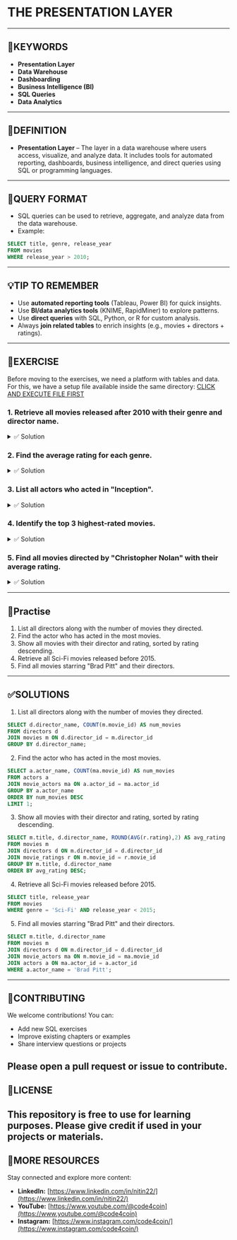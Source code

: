 # THE PRESENTATION LAYER
---

## 🔑KEYWORDS

* **Presentation Layer**
* **Data Warehouse**
* **Dashboarding**
* **Business Intelligence (BI)**
* **SQL Queries**
* **Data Analytics**

---

## 📖DEFINITION

* **Presentation Layer** – The layer in a data warehouse where users access, visualize, and analyze data. It includes tools for automated reporting, dashboards, business intelligence, and direct queries using SQL or programming languages.

---

## 🧱QUERY FORMAT

* SQL queries can be used to retrieve, aggregate, and analyze data from the data warehouse.
* Example:

```sql
SELECT title, genre, release_year
FROM movies
WHERE release_year > 2010;
```

---

## 💡TIP TO REMEMBER

* Use **automated reporting tools** (Tableau, Power BI) for quick insights.
* Use **BI/data analytics tools** (KNIME, RapidMiner) to explore patterns.
* Use **direct queries** with SQL, Python, or R for custom analysis.
* Always **join related tables** to enrich insights (e.g., movies + directors + ratings).

---

## 💪EXERCISE

Before moving to the exercises, we need a platform with tables and data.
For this, we have a setup file available inside the same directory: [CLICK AND EXECUTE FILE FIRST](https://github.com/code4coin/001-SQL-Structured-Query-Language-/blob/main/001%20SQL%20FOR%20DATA%20ENGINEERS/002%20SAMPLE%20DATA/001%20MOVIE%20DATA.md)

### 1. Retrieve all movies released after 2010 with their genre and director name.
<details>
<summary>✅ Solution</summary>

```sql
SELECT m.title, m.genre, d.director_name
FROM movies m
JOIN directors d ON m.director_id = d.director_id
WHERE m.release_year > 2010;
```
</details>

### 2. Find the average rating for each genre.
<details>
<summary>✅ Solution</summary>

```sql
SELECT m.genre, ROUND(AVG(r.rating),2) AS avg_rating
FROM movies m
JOIN movie_ratings r ON m.movie_id = r.movie_id
GROUP BY m.genre;
```
</details>

### 3. List all actors who acted in "Inception".
<details>
<summary>✅ Solution</summary>

```sql
SELECT a.actor_name
FROM actors a
JOIN movie_actors ma ON a.actor_id = ma.actor_id
JOIN movies m ON ma.movie_id = m.movie_id
WHERE m.title = 'Inception';
```
</details>

### 4. Identify the top 3 highest-rated movies.
<details>
<summary>✅ Solution</summary>

```sql
SELECT m.title, ROUND(AVG(r.rating),2) AS avg_rating
FROM movies m
JOIN movie_ratings r ON m.movie_id = r.movie_id
GROUP BY m.title
ORDER BY avg_rating DESC
LIMIT 3;
```
</details>

### 5. Find all movies directed by "Christopher Nolan" with their average rating.
<details>
<summary>✅ Solution</summary>

```sql
SELECT m.title, ROUND(AVG(r.rating),2) AS avg_rating
FROM movies m
JOIN directors d ON m.director_id = d.director_id
JOIN movie_ratings r ON m.movie_id = r.movie_id
WHERE d.director_name = 'Christopher Nolan'
GROUP BY m.title;
```
</details>

---

## 🧠Practise

1. List all directors along with the number of movies they directed.
2. Find the actor who has acted in the most movies.
3. Show all movies with their director and rating, sorted by rating descending.
4. Retrieve all Sci-Fi movies released before 2015.
5. Find all movies starring "Brad Pitt" and their directors.

---

## ✅SOLUTIONS

1. List all directors along with the number of movies they directed.

```sql
SELECT d.director_name, COUNT(m.movie_id) AS num_movies
FROM directors d
JOIN movies m ON d.director_id = m.director_id
GROUP BY d.director_name;
```

2. Find the actor who has acted in the most movies.

```sql
SELECT a.actor_name, COUNT(ma.movie_id) AS num_movies
FROM actors a
JOIN movie_actors ma ON a.actor_id = ma.actor_id
GROUP BY a.actor_name
ORDER BY num_movies DESC
LIMIT 1;
```

3. Show all movies with their director and rating, sorted by rating descending.

```sql
SELECT m.title, d.director_name, ROUND(AVG(r.rating),2) AS avg_rating
FROM movies m
JOIN directors d ON m.director_id = d.director_id
JOIN movie_ratings r ON m.movie_id = r.movie_id
GROUP BY m.title, d.director_name
ORDER BY avg_rating DESC;
```

4. Retrieve all Sci-Fi movies released before 2015.

```sql
SELECT title, release_year
FROM movies
WHERE genre = 'Sci-Fi' AND release_year < 2015;
```

5. Find all movies starring "Brad Pitt" and their directors.

```sql
SELECT m.title, d.director_name
FROM movies m
JOIN directors d ON m.director_id = d.director_id
JOIN movie_actors ma ON m.movie_id = ma.movie_id
JOIN actors a ON ma.actor_id = a.actor_id
WHERE a.actor_name = 'Brad Pitt';
```

---

## 🤝**CONTRIBUTING**

We welcome contributions! You can:

* Add new SQL exercises
* Improve existing chapters or examples
* Share interview questions or projects

## Please open a **pull request** or **issue** to contribute.

## 📄**LICENSE**

## This repository is free to use for learning purposes. Please give credit if used in your projects or materials.

## 🔗**MORE RESOURCES**

Stay connected and explore more content:

* **LinkedIn:** [https://www.linkedin.com/in/nitin22/](https://www.linkedin.com/in/nitin22/)
* **YouTube:** [https://www.youtube.com/@code4coin](https://www.youtube.com/@code4coin)
* **Instagram:** [https://www.instagram.com/code4coin/](https://www.instagram.com/code4coin/)
